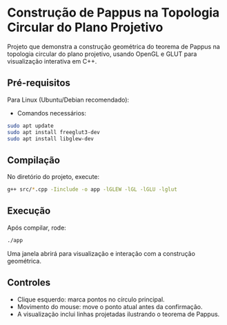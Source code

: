 # Construção de Pappus na Topologia Circular do Plano Projetivo

Projeto que demonstra a construção geométrica do teorema de Pappus na topologia circular do plano projetivo, usando OpenGL e GLUT para visualização interativa em C++.

## Pré-requisitos

Para Linux (Ubuntu/Debian recomendado):
- Comandos necessários:

```bash
sudo apt update
sudo apt install freeglut3-dev
sudo apt install libglew-dev
```

## Compilação

No diretório do projeto, execute:

```bash
g++ src/*.cpp -Iinclude -o app -lGLEW -lGL -lGLU -lglut
```

## Execução

Após compilar, rode:

```bash
./app
```

Uma janela abrirá para visualização e interação com a construção geométrica.

## Controles

- Clique esquerdo: marca pontos no círculo principal.  
- Movimento do mouse: move o ponto atual antes da confirmação.  
- A visualização inclui linhas projetadas ilustrando o teorema de Pappus.